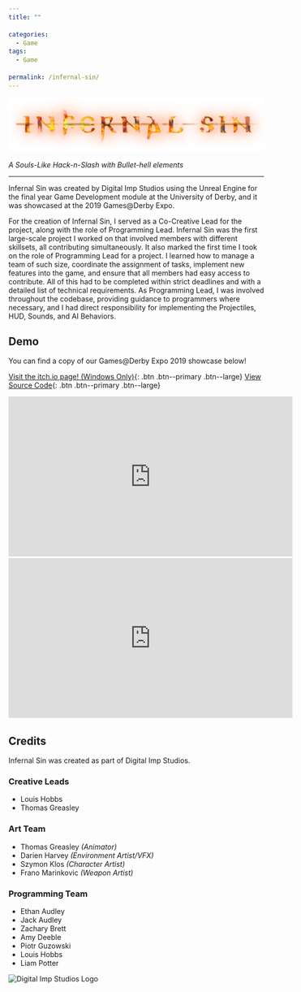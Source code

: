 ```yaml
---
title: ""

categories:
  - Game
tags:
  - Game

permalink: /infernal-sin/
---
```


![Infernal Sin Logo](/assets/images/infernalsinlogo.png)

*A Souls-Like Hack-n-Slash with Bullet-hell elements*

---

Infernal Sin was created by Digital Imp Studios using the Unreal Engine for the final year Game Development module at the University of Derby, and it was showcased at the 2019 Games@Derby Expo.

For the creation of Infernal Sin, I served as a Co-Creative Lead for the project, along with the role of Programming Lead. Infernal Sin was the first large-scale project I worked on that involved members with different skillsets, all contributing simultaneously. It also marked the first time I took on the role of Programming Lead for a project. I learned how to manage a team of such size, coordinate the assignment of tasks, implement new features into the game, and ensure that all members had easy access to contribute. All of this had to be completed within strict deadlines and with a detailed list of technical requirements. As Programming Lead, I was involved throughout the codebase, providing guidance to programmers where necessary, and I had direct responsibility for implementing the Projectiles, HUD, Sounds, and AI Behaviors.

## Demo

You can find a copy of our Games@Derby Expo 2019 showcase below!

[<i class="fab fa-itch-io"></i> Visit the itch.io page! (Windows Only)](https://bazzadwarf.itch.io/infernal-sin){: .btn .btn--primary .btn--large}
[<i class="fab fa-github"></i> View Source Code](https://github.com/Bazzadwarf/infernal-sin){: .btn .btn--primary .btn--large}

<iframe width="560" height="315" src="https://www.youtube.com/embed/v5kYVwh9sC0?si=cmpi7Xd-aWJGwX6W" title="YouTube video player" frameborder="0" allow="accelerometer; autoplay; clipboard-write; encrypted-media; gyroscope; picture-in-picture; web-share" referrerpolicy="strict-origin-when-cross-origin" allowfullscreen></iframe>
<br>
<iframe width="560" height="315" src="https://www.youtube.com/embed/j1sgWUjcdhc?si=JDrWY5oNW4x2MN6R" title="YouTube video player" frameborder="0" allow="accelerometer; autoplay; clipboard-write; encrypted-media; gyroscope; picture-in-picture; web-share" referrerpolicy="strict-origin-when-cross-origin" allowfullscreen></iframe>

## Credits

Infernal Sin was created as part of Digital Imp Studios.

### Creative Leads

* Louis Hobbs [<i class="fab fa-linkedin"></i>](https://www.linkedin.com/in/louis-hobbs/) [<i class="fab fa-github"></i>](https://github.com/bazzadwarf)
* Thomas Greasley [<i class="fab fa-linkedin"></i>](https://www.linkedin.com/in/thomas-greasley) [<i class="fab fa-artstation"></i>](https://www.artstation.com/emperor339)

### Art Team

* Thomas Greasley *(Animator)* [<i class="fab fa-linkedin"></i>](https://www.linkedin.com/in/thomas-greasley) [<i class="fab fa-artstation"></i>](https://emperor339.artstation.com)
* Darien Harvey *(Environment Artist/VFX)* [<i class="fab fa-linkedin"></i>](https://www.linkedin.com/in/darien-harvey/) [<i class="fab fa-artstation"></i>](https://darien.artstation.com)
* Szymon Klos *(Character Artist)* [<i class="fab fa-linkedin"></i>](https://www.linkedin.com/in/szymonklos1/) [<i class="fab fa-artstation"></i>](https://szym.artstation.com)
* Frano Marinkovic *(Weapon Artist)* [<i class="fab fa-linkedin"></i>](https://www.linkedin.com/in/franom/) [<i class="fab fa-artstation"></i>](https://franom.artstation.com)

### Programming Team

* Ethan Audley [<i class="fab fa-linkedin"></i>](https://www.linkedin.com/in/ethan-audley-2a0582142/)
* Jack Audley  [<i class="fab fa-linkedin"></i>](https://www.linkedin.com/in/jack-audley-096025189/)
* Zachary Brett [<i class="fab fa-linkedin"></i>](https://www.linkedin.com/in/zachary-brett/) [<i class="fab fa-github"></i>](https://github.com/momijisama)
* Amy Deeble [<i class="fab fa-linkedin"></i>](https://www.linkedin.com/in/amy-deeble-8b2a3a1a5) [<i class="fab fa-github"></i>](https://github.com/Deebs17)
* Piotr Guzowski [<i class="fab fa-linkedin"></i>](https://www.linkedin.com/in/piotr-guzowski-a35622132)
* Louis Hobbs [<i class="fab fa-linkedin"></i>](https://www.linkedin.com/in/louis-hobbs/) [<i class="fab fa-github"></i>](https://github.com/bazzadwarf)
* Liam Potter [<i class="fab fa-linkedin"></i>](https://www.linkedin.com/in/byte-warlock/) [<i class="fab fa-github"></i>](https://github.com/byte-warlock)

![Digital Imp Studios Logo](/assets/images/digitalimpstudiossource.png)
